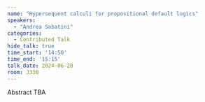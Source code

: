 ```yaml
---
name: "Hypersequent calculi for propositional default logics"
speakers:
  - "Andrea Sabatini"
categories:
  - Contributed Talk
hide_talk: true
time_start: '14:50'
time_end: '15:15'
talk_date: 2024-06-28
room: J330
---
```


Abstract TBA
